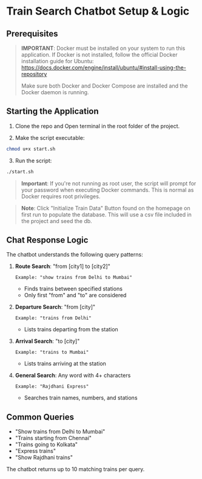 # Train Search Chatbot Setup & Logic

## Prerequisites

> **IMPORTANT**: Docker must be installed on your system to run this application.
> If Docker is not installed, follow the official Docker installation guide for Ubuntu:
> https://docs.docker.com/engine/install/ubuntu/#install-using-the-repository
>
> Make sure both Docker and Docker Compose are installed and the Docker daemon is running.

## Starting the Application

1. Clone the repo and Open terminal in the root folder of the project.

2. Make the script executable:
```bash
chmod u+x start.sh
```

3. Run the script:
```bash
./start.sh
```

> **Important**: If you're not running as root user, the script will prompt for your password when executing Docker commands. This is normal as Docker requires root privileges.

> **Note**: Click "Initialize Train Data" Button found on the homepage on first
> run to populate the database. This will use a csv file included in the project
> and seed the db.

## Chat Response Logic

The chatbot understands the following query patterns:

1. **Route Search**: "from [city1] to [city2]"
   ```
   Example: "show trains from Delhi to Mumbai"
   ```
   - Finds trains between specified stations
   - Only first "from" and "to" are considered

2. **Departure Search**: "from [city]"
   ```
   Example: "trains from Delhi"
   ```
   - Lists trains departing from the station

3. **Arrival Search**: "to [city]"
   ```
   Example: "trains to Mumbai"
   ```
   - Lists trains arriving at the station

4. **General Search**: Any word with 4+ characters
   ```
   Example: "Rajdhani Express"
   ```
   - Searches train names, numbers, and stations


## Common Queries
- "Show trains from Delhi to Mumbai"
- "Trains starting from Chennai"
- "Trains going to Kolkata"
- "Express trains"
- "Show Rajdhani trains"

The chatbot returns up to 10 matching trains per query.
